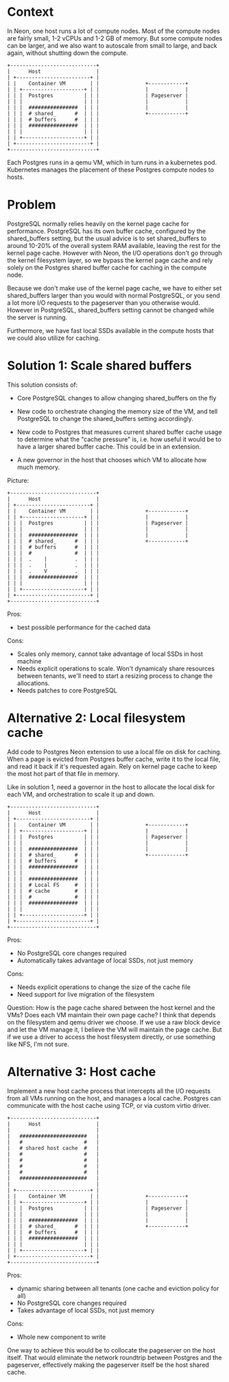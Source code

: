 # Context

In Neon, one host runs a lot of compute nodes. Most of the compute
nodes are fairly small, 1-2 vCPUs and 1-2 GB of memory. But some
compute nodes can be larger, and we also want to autoscale from small
to large, and back again, without shutting down the compute.

    +----------------------------+
    |      Host                  |
    | +------------------------+ |
    | |    Container VM        | |               +------------+
    | | +--------------------+ | |               |            |
    | | |  Postgres          | | |               | Pageserver |
    | | |                    | | |               |            |
    | | |  ################  | | |               |            |
    | | |  # shared_      #  | | |               +------------+
    | | |  # buffers      #  | | |
    | | |  ################  | | |
    | | |                    | | |
    | | +--------------------+ | |
    | +------------------------+ |
    +----------------------------+

Each Postgres runs in a qemu VM, which in turn runs in a kubernetes
pod. Kubernetes manages the placement of these Postgres compute nodes
to hosts.

# Problem

PostgreSQL normally relies heavily on the kernel page cache for
performance. PostgreSQL has its own buffer cache, configured by the
shared_buffers setting, but the usual advice is to set shared_buffers
to around 10-20% of the overall system RAM available, leaving the rest
for the kernel page cache. However with Neon, the I/O operations don't
go through the kernel filesystem layer, so we bypass the kernel page
cache and rely solely on the Postgres shared buffer cache for caching
in the compute node.

Because we don't make use of the kernel page cache, we have to either
set shared_buffers larger than you would with normal PostgreSQL, or
you send a lot more I/O requests to the pageserver than you otherwise
would. However in PostgreSQL, shared_buffers setting cannot be changed
while the server is running.

Furthermore, we have fast local SSDs available in the compute hosts
that we could also utilize for caching.



# Solution 1: Scale shared buffers

This solution consists of:

- Core PostgreSQL changes to allow changing shared_buffers on the fly

- New code to orchestrate changing the memory size of the VM, and tell
  PostgreSQL to change the shared_buffers setting accordingly.

- New code to Postgres that measures current shared buffer cache usage
  to determine what the "cache pressure" is, i.e. how useful it would
  be to have a larger shared buffer cache. This could be in an
  extension.
  
- A new governor in the host that chooses which VM to allocate
  how much memory.

Picture:

    +----------------------------+
    |      Host                  |
    | +------------------------+ |
    | |    Container VM        | |               +------------+
    | | +--------------------+ | |               |            |
    | | |  Postgres          | | |               | Pageserver |
    | | |                    | | |               |            |
    | | |  ################  | | |               |            |
    | | |  # shared_      #  | | |               +------------+
    | | |  # buffers      #  | | |
    | | |  #              #  | | |
    | | |  .    |         .  | | |
    | | |  .    |         .  | | |
    | | |  .    V         .  | | |
    | | |  ################  | | |
    | | |                    | | |
    | | +--------------------+ | |
    | +------------------------+ |
    +----------------------------+

Pros:

- best possible performance for the cached data

Cons:

- Scales only memory, cannot take advantage of local SSDs in host machine
- Needs explicit operations to scale. Won't dynamicaly share resources
  between tenants, we'll need to start a resizing process to change
  the allocations.
- Needs patches to core PostgreSQL


# Alternative 2: Local filesystem cache

Add code to Postgres Neon extension to use a local file on disk for
caching.  When a page is evicted from Postgres buffer cache, write it
to the local file, and read it back if it's requested again. Rely on
kernel page cache to keep the most hot part of that file in memory.

Like in solution 1, need a governor in the host to allocate the local
disk for each VM, and orchestration to scale it up and down.


    +----------------------------+
    |      Host                  |
    | +------------------------+ |
    | |    Container VM        | |               +------------+
    | | +--------------------+ | |               |            |
    | | |  Postgres          | | |               | Pageserver |
    | | |                    | | |               |            |
    | | |  ################  | | |               |            |
    | | |  # shared_      #  | | |               +------------+
    | | |  # buffers      #  | | |
    | | |  ################  | | |
    | | |                    | | |
    | | |  ################  | | |
    | | |  # Local FS     #  | | |
    | | |  # cache        #  | | |
    | | |  #              #  | | |
    | | |  ################  | | |
    | | |                    | | |
    | | +--------------------+ | |
    | +------------------------+ |
    +----------------------------+

Pros:

- No PostgreSQL core changes required
- Automatically takes advantage of local SSDs, not just memory

Cons:

- Needs explicit operations to change the size of the cache file
- Need support for live migration of the filesystem


Question:
How is the page cache shared between the host kernel and the VMs? Does
each VM maintain their own page cache? I think that depends on the
filesystem and qemu driver we choose. If we use a raw block device and
let the VM manage it, I believe the VM will maintain the page
cache. But if we use a driver to access the host filesystem directly,
or use something like NFS, I'm not sure.


# Alternative 3: Host cache

Implement a new host cache process that intercepts all the I/O
requests from all VMs running on the host, and manages a local cache.
Postgres can communicate with the host cache using TCP, or via custom
virtio driver.

    +----------------------------+
    |      Host                  |
    |                            |
    |   ######################   |
    |   #                    #   |
    |   # shared host cache  #   |
    |   #                    #   |
    |   #                    #   |
    |   #                    #   |
    |   #                    #   |
    |   ######################   |
    |                            |
    | +------------------------+ |
    | |    Container VM        | |               +------------+
    | | +--------------------+ | |               |            |
    | | |  Postgres          | | |               | Pageserver |
    | | |                    | | |               |            |
    | | |  ################  | | |               |            |
    | | |  # shared_      #  | | |               +------------+
    | | |  # buffers      #  | | |
    | | |  ################  | | |
    | | |                    | | |
    | | +--------------------+ | |
    | +------------------------+ |
    +----------------------------+

Pros:
- dynamic sharing between all tenants (one cache and eviction policy for all)
- No PostgreSQL core changes required
- Takes advantage of local SSDs, not just memory

Cons:

- Whole new component to write


One way to achieve this would be to collocate the pageserver on the
host itself. That would eliminate the network roundtrip between
Postgres and the pageserver, effectively making the pageserver itself
be the host shared cache.

